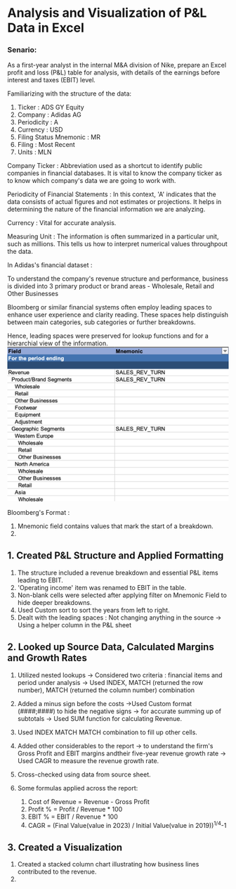 # Analysis and Visualization of P&L Data in Excel 
### Senario: 
As a first-year analyst in the internal M&A division of Nike, prepare an Excel profit and loss (P&L) table for analysis, with details of the earnings before interest and taxes (EBIT) level. 

Familiarizing with the structure of the data:
1. Ticker : ADS GY Equity
2. Company :	Adidas AG
3. Periodicity :	A
4. Currency :	USD
5. Filing Status Mnemonic : MR
6. Filing :	Most Recent
7. Units :	MLN

Company Ticker : Abbreviation used as a shortcut to identify public companies in financial databases. It is vital to know the company ticker as to know which company's data we are going to work with.

Periodicity of Financial Statements : In this context, 'A' indicates that the data consists of actual figures and not estimates or projections. It helps in determining the nature of the financial information we are analyzing.

Currency : Vital for accurate analysis.

Measuring Unit : The information is often summarized in a particular unit, such as millions. This tells us how to interpret numerical values throughpout the data.

In Adidas's financial dataset :

To understand the company's revenue structure and performance, business is divided into 3 primary product or brand areas - Wholesale, Retail and Other Businesses

Bloomberg or similar financial systems often employ leading spaces to enhance user experience and clarity reading. These spaces help distinguish between main categories, sub categories or further breakdowns. 

Hence, leading spaces were preserved for lookup functions and for a hierarchial view of the information.
![Dashboard](https://github.com/Ittismita/Data-Analytics-Projects/blob/main/Analysis%20and%20Visualization%20of%20P%26L%20Data%20in%20Excel%20Project/viz./dta.png)


Bloomberg's Format :
1. Mnemonic field contains values that mark the start of a breakdown.
2. 

## 1. Created P&L Structure and Applied Formatting

1.  The structure included a revenue breakdown and essential P&L items leading to EBIT.
2.  'Operating income' item was renamed to EBIT in the table.
3.  Non-blank cells were selected after applying filter on Mnemonic Field to hide deeper breakdowns.
4.  Used Custom sort to sort the years from left to right.
5.  Dealt with the leading spaces :
    Not changing anything in the source -> Using a helper column in the P&L sheet

## 2. Looked up Source Data, Calculated Margins and Growth Rates

1. Utilized nested lookups -> Considered two criteria : financial items and period under analysis -> Used INDEX, MATCH (returned the row number), MATCH (returned the column number) combination
2. Added a minus sign before the costs ->Used Custom format (####;####) to hide the negative signs -> for accurate summing up of subtotals -> Used SUM function for calculating Revenue.
3. Used INDEX MATCH MATCH combination to fill up other cells.
4. Added other considerables to the report -> to understand the firm's Gross Profit and EBIT margins andtheir five-year revenue growth rate -> Used CAGR to measure the revenue growth rate.
5. Cross-checked using data from source sheet.
6. Some formulas applied across the report:
   
   1. Cost of Revenue = Revenue - Gross Profit
   2. Profit % = Profit / Revenue * 100
   3. EBIT % = EBIT / Revenue * 100
   4. CAGR =  (Final Value(value in 2023) / Initial Value(value in 2019))<sup>1/4</sup>-1
  
## 3. Created a Visualization
1. Created a stacked column chart illustrating how business lines contributed to the revenue.
2. 





